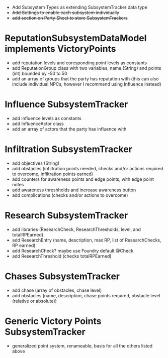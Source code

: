 * Add Subsystem Types as extending SubsystemTracker data type
* ~~Add Settings to enable each subsystem individually~~
* ~~add section on Party Sheet to store SubsystemTrackers~~

# ReputationSubsystemDataModel implements VictoryPoints
* add reputation levels and coresponding point levels as constants
* add ReputationGroup class with two variables, name (String) and points (int) bounded by -50 to 50
* add an array of groups that the party has reputation with (this can also include individual NPCs, however I recommend using Influence instead)

# Influence SubsystemTracker
* add influence levels as constants
* add InfluenceActor class
* add an array of actors that the party has influence with

# Infiltration SubsystemTracker
* add objectives (String)
* add obstacles (infiltration points needed, checks and/or actions required to overcome, infiltration points earned)
* add counters for awareness points and edge points, with edge point notes
* add awareness threshholds and increase awareness button
* add complications (checks and/or actions to overcome)

# Research SubsystemTracker
* add libraries (ResearchCheck, ResearchThresholds, level, and totalRPEarned)
* add ResearchEntry (name, description, max RP, list of ResearchChecks, RP earned)
* add ResearchCheck? maybe use Foundry default @Check
* add ResearchThreshold (checks totalRPEarned)

# Chases SubsystemTracker
* add chase (array of obstacles, chase level)
* add obstacles (name, description, chase points required, obstacle level (relative or absolute))

# Generic Victory Points SubsystemTracker
* generalized point system, renameable, basis for all the others listed above
